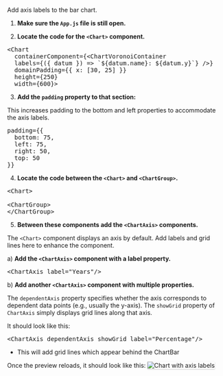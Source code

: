 Add axis labels to the bar chart.

1) <strong>Make sure the `App.js` file is still open.</strong>

2) <strong>Locate the code for the `<Chart>` component.</strong>

<pre class="file">
&lt;Chart
  containerComponent={&lt;ChartVoronoiContainer
  labels={({ datum }) =&gt; `${datum.name}: ${datum.y}`} /&gt;}
  domainPadding={{ x: [30, 25] }}
  height={250}
  width={600}&gt;
</pre>

3) <strong>Add the `padding` property to that section:</strong>

This increases padding to the bottom and left properties to accommodate
the axis labels.

<pre class="file" data-target="clipboard">
padding={{
  bottom: 75,
  left: 75,
  right: 50,
  top: 50
}}
</pre>

4) <strong>Locate the code between the `<Chart>` and `<ChartGroup>`.</strong>

<pre class="file">
&lt;Chart&gt;

&lt;ChartGroup&gt;
&lt;/ChartGroup&gt;
</pre>

5) <strong>Between these components add the `<ChartAxis>` components.</strong>

The `<Chart>` component displays an axis by default. Add labels and grid lines
here to enhance the component.

a) <strong>Add the `<ChartAxis>` component with a label property.</strong>

<pre class="file" data-target="clipboard">
&lt;ChartAxis label=&quot;Years&quot;/&gt;
</pre>

b) <strong>Add another `<ChartAxis>` component with multiple properties.</strong>

The `dependentAxis` property specifies whether the axis corresponds to
dependent data points (e.g., usually the y-axis).
The `showGrid` property of `ChartAxis` simply displays grid lines along that axis.

It should look like this:

<pre class="file" data-target="clipboard">
&lt;ChartAxis dependentAxis showGrid label=&quot;Percentage&quot;/&gt;
</pre>

- This will add grid lines which appear behind the ChartBar

Once the preview reloads, it should look like this:
<img src="bar-chart/assets/axis.png" alt="Chart with axis labels"
style="box-shadow: rgba(3, 3, 3, 0.2) 0px 1.25px 2.5px 0px;" />
